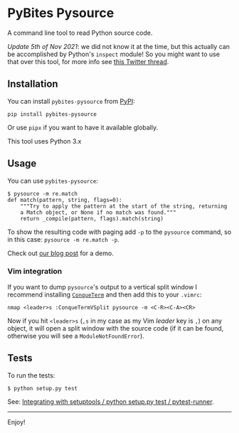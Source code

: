 # PyBites Pysource

A command line tool to read Python source code.

_Update 5th of Nov 2021_: we did not know it at the time, but this actually can be accomplished by Python's `inspect` module! So you might want to use that over this tool, for more info see [this Twitter thread](https://twitter.com/bbelderbos/status/1456234396810362885).


## Installation

You can install `pybites-pysource` from [PyPI](https://pypi.org/project/pybites-pysource/):

    pip install pybites-pysource

Or use `pipx` if you want to have it available globally.

This tool uses Python 3.x

## Usage

You can use `pybites-pysource`:

```
$ pysource -m re.match
def match(pattern, string, flags=0):
	"""Try to apply the pattern at the start of the string, returning
	a Match object, or None if no match was found."""
	return _compile(pattern, flags).match(string)
```

To show the resulting code with paging add `-p` to the `pysource` command, so in this case: `pysource -m re.match -p`.

Check out [our blog post](https://pybit.es/get-python-source.html) for a demo.

### Vim integration

If you want to dump `pysource`'s output to a vertical split window I recommend installing [`ConqueTerm`](https://github.com/gingerhot/conque-term-vim) and then add this to your `.vimrc`:

```
nmap <leader>s :ConqueTermVSplit pysource -m <C-R><C-A><CR>
```

Now if you hit `<leader>s` (`,s` in my case as my Vim _leader_ key is `,`) on any object, it will open a split window with the source code (if it can be found, otherwise you will see a `ModuleNotFoundError`).

## Tests

To run the tests:

	$ python setup.py test

See: [Integrating with setuptools / python setup.py test / pytest-runner](https://docs.pytest.org/en/documentation-restructure/background/goodpractices.html#integrating-with-setuptools-python-setup-py-test-pytest-runner).

---

Enjoy!
